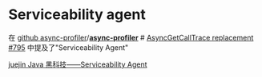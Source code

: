 # Serviceability agent

在 [github async-profiler](https://github.com/async-profiler)/**[async-profiler](https://github.com/async-profiler/async-profiler)** # [AsyncGetCallTrace replacement #795](https://github.com/async-profiler/async-profiler/issues/795) 中提及了"Serviceability Agent"

[juejin Java 黑科技——Serviceability Agent](https://juejin.cn/post/6992108216695930917)